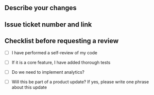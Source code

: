 ## Describe your changes

## Issue ticket number and link

## Checklist before requesting a review

 - [ ] I have performed a self-review of my code

 - [ ] If it is a core feature, I have added thorough tests

 - [ ] Do we need to implement analytics?

 - [ ] Will this be part of a product update? If yes, please write one phrase about this update



